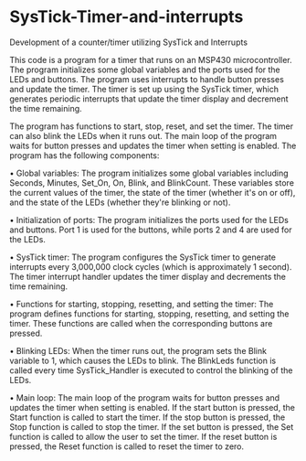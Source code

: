# SysTick-Timer-and-interrupts
Development of a counter/timer utilizing SysTick and Interrupts

This code is a program for a timer that runs on an MSP430 microcontroller. The program initializes some global variables and the ports used for the LEDs and buttons. The program uses interrupts to handle button presses and update the timer. The timer is set up using the SysTick timer, which generates periodic interrupts that update the timer display and decrement the time remaining.

The program has functions to start, stop, reset, and set the timer. The timer can also blink the LEDs when it runs out. The main loop of the program waits for button presses and updates the timer when setting is enabled.
The program has the following components:

•	Global variables: The program initializes some global variables including Seconds, Minutes, Set_On, On, Blink, and BlinkCount. These variables store the current values of the timer, the state of the timer (whether it's on or off), and the state of the LEDs (whether they're blinking or not).

•	Initialization of ports: The program initializes the ports used for the LEDs and buttons. Port 1 is used for the buttons, while ports 2 and 4 are used for the LEDs.

•	SysTick timer: The program configures the SysTick timer to generate interrupts every 3,000,000 clock cycles (which is approximately 1 second). The timer interrupt handler updates the timer display and decrements the time remaining.

•	Functions for starting, stopping, resetting, and setting the timer: The program defines functions for starting, stopping, resetting, and setting the timer. These functions are called when the corresponding buttons are pressed.

•	Blinking LEDs: When the timer runs out, the program sets the Blink variable to 1, which causes the LEDs to blink. The BlinkLeds function is called every time SysTick_Handler is executed to control the blinking of the LEDs.

•	Main loop: The main loop of the program waits for button presses and updates the timer when setting is enabled. If the start button is pressed, the Start function is called to start the timer. If the stop button is pressed, the Stop function is called to stop the timer. If the set button is pressed, the Set function is called to allow the user to set the timer. If the reset button is pressed, the Reset function is called to reset the timer to zero.
